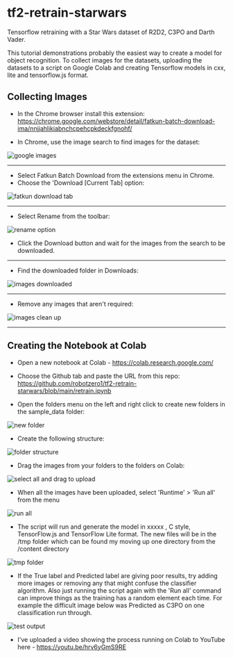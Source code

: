 # tf2-retrain-starwars
Tensorflow retraining with a Star Wars dataset of R2D2, C3PO and Darth Vader. 

This tutorial demonstrations probably the easiest way to create a model for object recognition. To collect images for the datasets, uploading the datasets to a script on Google Colab and creating Tensorflow models in cxx, lite and tensorflow.js format.

## Collecting Images
 - In the Chrome browser install this extension: https://chrome.google.com/webstore/detail/fatkun-batch-download-ima/nnjjahlikiabnchcpehcpkdeckfgnohf/

 - In Chrome, use the image search to find images for the dataset: 
 
![google images](https://user-images.githubusercontent.com/60509953/106366365-ab1da880-633b-11eb-80b3-c1e6bfb7ec23.jpg)  

---

 - Select Fatkun Batch Download from the extensions menu in Chrome.  
 - Choose the 'Download [Current Tab] option:  
 
![fatkun download tab](https://user-images.githubusercontent.com/60509953/106366363-aa851200-633b-11eb-891e-d040443c47ff.jpg)  

---

  - Select Rename from the toolbar:  
  
![rename option](https://user-images.githubusercontent.com/60509953/106366369-ac4ed580-633b-11eb-8faf-a8f4facda8f3.jpg) 

 - Click the Download button and wait for the images from the search to be downloaded.  

---

 - Find the downloaded folder in Downloads:  
 
![images downloaded](https://user-images.githubusercontent.com/60509953/106366367-abb63f00-633b-11eb-9873-46cdb83b7160.jpg)  

---

 - Remove any images that aren't required:  
 
![images clean up](https://user-images.githubusercontent.com/60509953/106366366-ab1da880-633b-11eb-91e4-e073e351f503.jpg)  


---

## Creating the Notebook at Colab
 - Open a new notebook at Colab - https://colab.research.google.com/  
 - Choose the Github tab and paste the URL from this repo: https://github.com/robotzero1/tf2-retrain-starwars/blob/main/retrain.ipynb  

 - Open the folders menu on the left and right click to create new folders in the sample_data folder:  

![new folder](https://user-images.githubusercontent.com/60509953/106366368-abb63f00-633b-11eb-885f-e0266ccc226d.jpg) 

 - Create the following structure:  
 
![folder structure](https://user-images.githubusercontent.com/60509953/106366364-aa851200-633b-11eb-8b24-978ddcf7ce86.jpg)  

 - Drag the images from your folders to the folders on Colab:  

![select all and drag to upload](https://user-images.githubusercontent.com/60509953/106366360-a953e500-633b-11eb-8c12-c3021616fbeb.jpg)   

 - When all the images have been uploaded, select 'Runtime' > 'Run all' from the menu

![run all](https://user-images.githubusercontent.com/60509953/106366370-ac4ed580-633b-11eb-8df9-e89eeaeac820.jpg)  

 - The script will run and generate the model in xxxxx , C style, TensorFlow.js and TensorFlow Lite format. The new files will be in the /tmp folder which can be found my moving up one directory from the /content directory  

![tmp folder](https://user-images.githubusercontent.com/60509953/106389100-f4c0ce80-63e1-11eb-81cb-fb08f0316c55.jpg)  

 - If the True label and Predicted label are giving poor results, try adding more images or removing any that might confuse the classifier algorithm. Also just running the script again with the 'Run all' command can improve things as the training has a random element each time. For example the difficult image below was Predicted as C3PO on one classification run through.  

![test output](https://user-images.githubusercontent.com/60509953/106389102-f5f1fb80-63e1-11eb-9914-78efd57cce50.jpg)

 - I've uploaded a video showing the process running on Colab to YouTube here - https://youtu.be/hrv6yGmS9RE


